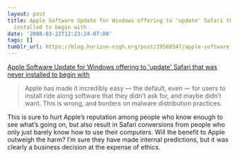 ```yaml
---
layout: post
title: Apple Software Update for Windows offering to 'update' Safari that was never
  installed to begin with
date: '2008-03-22T12:23:24-07:00'
tags: []
tumblr_url: https://blog.horizon-nigh.org/post/29560347/apple-software-update-for-windows-offering-to
---
```

[Apple Software Update for Windows offering to 'update' Safari that was never installed to begin with](http://john.jubjubs.net/2008/03/21/apple-software-update/)  

> Apple has made it incredibly easy — the default, even — for users to install ride along software that they didn’t ask for, and maybe didn’t want. This is wrong, and borders on malware distribution practices.

This is sure to hurt Apple’s reputation among people who know enough to see what’s going on, but also result in Safari conversions from people who only just barely know how to use their computers. Will the benefit to Apple outweigh the harm? I’m sure they have made internal predictions, but it was clearly a business decision at the expense of ethics.


